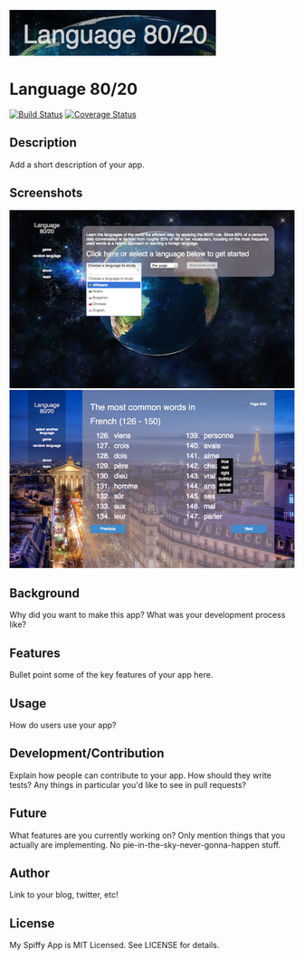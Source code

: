 [![Language 80/20](/app/assets/images/logo.png)](http://language-80-20.herokuapp.com/)
# Language 80/20
[![Build Status](https://travis-ci.org/chriskohlbrenner/language8020.png)](https://travis-ci.org/chriskohlbrenner/language8020)
[![Coverage Status](https://coveralls.io/repos/chriskohlbrenner/language8020/badge.png?branch=master)](https://coveralls.io/r/chriskohlbrenner/language8020?branch=master)

## Description

Add a short description of your app.

## Screenshots

[![](/app/assets/images/homepage.png "Homepage")](http://language-80-20.herokuapp.com/)
[![](/app/assets/images/language-page.png "Language Page")](http://language-80-20.herokuapp.com/)

## Background

Why did you want to make this app? What was your development process
like?

## Features

Bullet point some of the key features of your app here.

## Usage

How do users use your app?

## Development/Contribution

Explain how people can contribute to your app. How should they write tests?
Any things in particular you'd like to see in pull requests?

## Future

What features are you currently working on? Only mention things that you
actually are implementing. No pie-in-the-sky-never-gonna-happen stuff.

## Author

Link to your blog, twitter, etc!

## License

My Spiffy App is MIT Licensed. See LICENSE for details.
